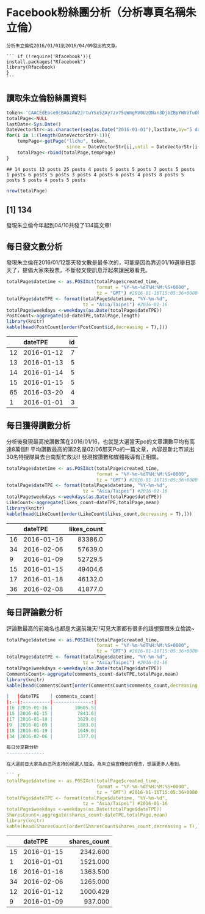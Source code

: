Facebook粉絲團分析（分析專頁名稱朱立倫）
================
	分析朱立倫從2016/01/01到2016/04/09發出的文章。
	
	``` if (!require('Rfacebook')){
    install.packages("Rfacebook")
    library(Rfacebook)
    }
	```
讀取朱立倫粉絲團資料
--------------------

``` r
token<-'CAACEdEose0cBAGzAW2JrtuYSx5ZAy7zv75qWmgMV0UzONan3DjbZBpYWVeTuOkXd8tToF1285Kw2w4NzM0ORGArPRrnwR0LLsYjh99iiTd4535fEOBMP6IlLjHkIAWy2LePpwhxVvAlBdt9KRYNKxtBCtoTUXxb5QVNngJ5I3RhfTvIxhyhW0M0CDrr4fxQ6FotKJdowZDZD'
totalPage<-NULL
lastDate<-Sys.Date()
DateVectorStr<-as.character(seq(as.Date("2016-01-01"),lastDate,by="5 days"))
for(i in 1:(length(DateVectorStr)-1)){
    tempPage<-getPage("llchu", token,
                      since = DateVectorStr[i],until = DateVectorStr[i+1])
    totalPage<-rbind(totalPage,tempPage)
}
```
    ## 14 posts 13 posts 25 posts 4 posts 5 posts 5 posts 7 posts 5 posts 1 posts 6 posts 5 posts 3 posts 4 posts 6 posts 4 posts 8 posts 5 posts 5 posts 4 posts 5 posts 

``` r
nrow(totalPage)
```
   ## [1] 134

發現朱立倫今年起到04/10共發了134篇文章!

每日發文數分析
-------------- 
發現朱立倫在2016/01/12那天發文數是最多次的，可能是因為靠近01/16選舉日那天了，提倡大家來投票，不斷發文使訊息浮起來讓民眾看見。

``` r
totalPage$datetime <- as.POSIXct(totalPage$created_time, 
                                 format = "%Y-%m-%dT%H:%M:%S+0000", 
                                 tz = "GMT") #2016-01-16T15:05:36+0000
totalPage$dateTPE <- format(totalPage$datetime, "%Y-%m-%d", 
                            tz = "Asia/Taipei") #2016-01-16
totalPage$weekdays <-weekdays(as.Date(totalPage$dateTPE))
PostCount<-aggregate(id~dateTPE,totalPage,length)
library(knitr)
kable(head(PostCount[order(PostCount$id,decreasing = T),]))
```

|   |dateTPE    | id|
|:--|:----------|--:|
|12 |2016-01-12 |  7|
|13 |2016-01-13 |  5|
|14 |2016-01-14 |  5|
|15 |2016-01-15 |  5|
|65 |2016-03-20 |  4|
|1  |2016-01-01 |  3|

每日獲得讚數分析
----------------
分析後發現最高按讚數落在2016/01/16，也就是大選當天po的文章讚數平均有高達8萬個!! 平均讚數最高的第2名是02/06那天Po的一篇文章，內容是新北市派出30名特搜隊員去台南幫忙救災!! 發現按讚數和媒體報導有正相關。

``` r
totalPage$datetime <- as.POSIXct(totalPage$created_time, 
                                 format = "%Y-%m-%dT%H:%M:%S+0000", 
                                 tz = "GMT") #2016-01-16T15:05:36+0000
totalPage$dateTPE <- format(totalPage$datetime, "%Y-%m-%d", 
                            tz = "Asia/Taipei") #2016-01-16
totalPage$weekdays <-weekdays(as.Date(totalPage$dateTPE))
LikeCount<-aggregate(likes_count~dateTPE,totalPage,mean)
library(knitr)
kable(head(LikeCount[order(LikeCount$likes_count,decreasing = T),]))
```

|   |dateTPE    | likes_count|
|:--|:----------|-----------:|
|16 |2016-01-16 |     83386.0|
|34 |2016-02-06 |     57639.0|
|9  |2016-01-09 |     52729.5|
|15 |2016-01-15 |     49404.6|
|17 |2016-01-18 |     46132.0|
|36 |2016-02-08 |     41877.0|
每日評論數分析
--------------

評論數最高的前幾名也都是大選前幾天!!可見大家都有很多的話想要跟朱立倫說~

``` r
totalPage$datetime <- as.POSIXct(totalPage$created_time, 
                                 format = "%Y-%m-%dT%H:%M:%S+0000", 
                                 tz = "GMT") #2016-01-16T15:05:36+0000
totalPage$dateTPE <- format(totalPage$datetime, "%Y-%m-%d", 
                            tz = "Asia/Taipei") #2016-01-16
totalPage$weekdays <-weekdays(as.Date(totalPage$dateTPE))
CommentsCount<-aggregate(comments_count~dateTPE,totalPage,mean)
library(knitr)
kable(head(CommentsCount[order(CommentsCount$comments_count,decreasing = T),]))

|   |dateTPE    | comments_count|
|:--|:----------|--------------:|
|16 |2016-01-16 |        10605.5|
|15 |2016-01-15 |         7843.6|
|17 |2016-01-18 |         3629.0|
|9  |2016-01-09 |         1883.0|
|18 |2016-01-19 |         1649.0|
|34 |2016-02-06 |         1377.0|

每日分享數分析
--------------

在大選前日大家為自己所支持的候選人加油，為朱立倫宣傳他的理念，想讓更多人看到。

``` r
totalPage$datetime <- as.POSIXct(totalPage$created_time, 
                                 format = "%Y-%m-%dT%H:%M:%S+0000", 
                                 tz = "GMT") #2016-01-16T15:05:36+0000
totalPage$dateTPE <- format(totalPage$datetime, "%Y-%m-%d", 
                            tz = "Asia/Taipei") #2016-01-16
totalPage$weekdays <-weekdays(as.Date(totalPage$dateTPE))
SharesCount<-aggregate(shares_count~dateTPE,totalPage,mean)
library(knitr)
kable(head(SharesCount[order(SharesCount$shares_count,decreasing = T),]))
```

|   |dateTPE    | shares_count|
|:--|:----------|------------:|
|15 |2016-01-15 |     2342.600|
|1  |2016-01-01 |     1521.000|
|16 |2016-01-16 |     1363.500|
|34 |2016-02-06 |     1265.000|
|12 |2016-01-12 |     1000.429|
|9  |2016-01-09 |      937.000|